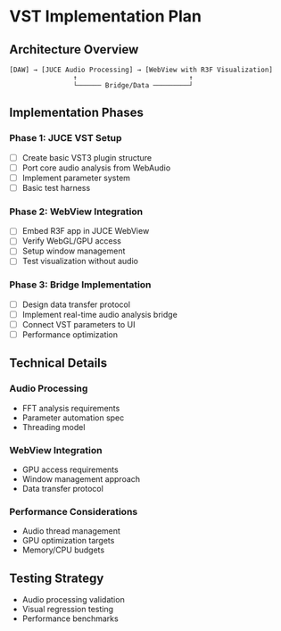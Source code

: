 # VST Implementation Plan

## Architecture Overview

```
[DAW] → [JUCE Audio Processing] → [WebView with R3F Visualization]
                ↑                            ↑
                └────── Bridge/Data ─────────┘
```

## Implementation Phases

### Phase 1: JUCE VST Setup

- [ ] Create basic VST3 plugin structure
- [ ] Port core audio analysis from WebAudio
- [ ] Implement parameter system
- [ ] Basic test harness

### Phase 2: WebView Integration

- [ ] Embed R3F app in JUCE WebView
- [ ] Verify WebGL/GPU access
- [ ] Setup window management
- [ ] Test visualization without audio

### Phase 3: Bridge Implementation

- [ ] Design data transfer protocol
- [ ] Implement real-time audio analysis bridge
- [ ] Connect VST parameters to UI
- [ ] Performance optimization

## Technical Details

### Audio Processing

- FFT analysis requirements
- Parameter automation spec
- Threading model

### WebView Integration

- GPU access requirements
- Window management approach
- Data transfer protocol

### Performance Considerations

- Audio thread management
- GPU optimization targets
- Memory/CPU budgets

## Testing Strategy

- Audio processing validation
- Visual regression testing
- Performance benchmarks
